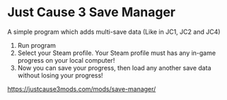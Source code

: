 # Just Cause 3 Save Manager
 A simple program which adds multi-save data (Like in JC1, JC2 and JC4)
1. Run program
2. Select your Steam profile. Your Steam profile must has any in-game progress on your local computer!
3. Now you can save your progress, then load any another save data without losing your progress!

https://justcause3mods.com/mods/save-manager/
